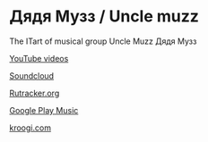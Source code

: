 # Дядя Музз / Uncle muzz
The ITart of musical group Uncle Muzz Дядя Музз


<a href = 'https://www.youtube.com/user/uncleMuzz/videos'  target='_blank'>YouTube videos</a>

<a href = 'https://soundcloud.com/uncle-muzz/sets'  target='_blank'>Soundcloud</a>

<a href = 'https://rutracker.org/forum/viewtopic.php?t=5072692'  target='_blank'>Rutracker.org</a>

<a href = 'https://play.google.com/store/search?q=%D0%B4%D1%8F%D0%B4%D1%8F%20%D0%BC%D1%83%D0%B7%D0%B7&c=music'  target='_blank'>Google Play Music</a>

<a href = 'https://unclemuzz.kroogi.com/music'  target='_blank'>kroogi.com</a>


